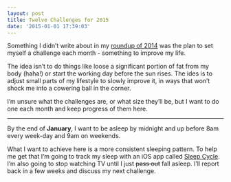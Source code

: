 ```yaml
---
layout: post
title: Twelve Challenges for 2015
date: '2015-01-01 17:39:03'
---
```


Something I didn’t write about in my [roundup of 2014](http://pad.gs/2014/12/31/2014-in-review/) was the plan to set myself a challenge each month - something to improve my life.

The idea isn’t to do things like loose a significant portion of fat from my body (haha!) or start the working day before the sun rises. The ides is to adjust small parts of my lifestyle to slowly improve it, in ways that won’t shock me into a cowering ball in the corner.

I’m unsure what the challenges are, or what size they’ll be, but I want to do one each month and keep progress of them here.

---

By the end of **January**, I want to be asleep by midnight and up before 8am every week-day and 9am on weekends.

What I want to achieve here is a more consistent sleeping pattern. To help me get that I’m going to track my sleep with an iOS app called [Sleep Cycle](http://www.sleepcycle.com/). I’m also going to stop watching TV until I just ~~pass out~~ fall asleep. I’ll report back in a few weeks and discuss my next challenge.